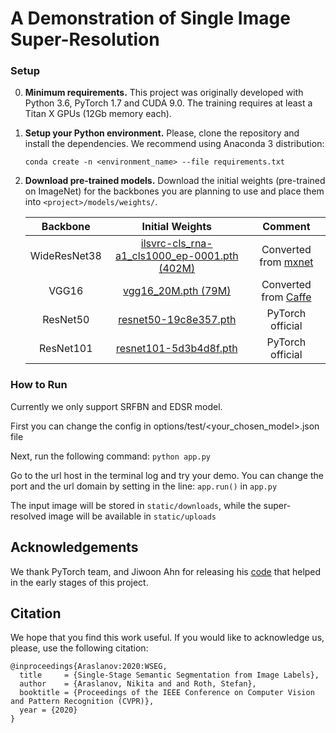 # A Demonstration of Single Image Super-Resolution


### Setup
0. **Minimum requirements.** This project was originally developed with Python 3.6, PyTorch 1.7 and CUDA 9.0. The training requires at least a Titan X GPUs (12Gb memory each).
1. **Setup your Python environment.** Please, clone the repository and install the dependencies. We recommend using Anaconda 3 distribution:
    ```
    conda create -n <environment_name> --file requirements.txt
    ```

3. **Download pre-trained models.** Download the initial weights (pre-trained on ImageNet) for the backbones you are planning to use and place them into `<project>/models/weights/`.

    | Backbone | Initial Weights | Comment |
    |:---:|:---:|:---:|
    | WideResNet38 | [ilsvrc-cls_rna-a1_cls1000_ep-0001.pth (402M)](https://download.visinf.tu-darmstadt.de/data/2020-cvpr-araslanov-1-stage-wseg/models/ilsvrc-cls_rna-a1_cls1000_ep-0001.pth) | Converted from [mxnet](https://github.com/itijyou/ademxapp) |
    | VGG16 | [vgg16_20M.pth (79M)](https://download.visinf.tu-darmstadt.de/data/2020-cvpr-araslanov-1-stage-wseg/models/vgg16_20M.pth) | Converted from [Caffe](http://liangchiehchen.com/projects/Init%20Models.html) |
    | ResNet50 | [resnet50-19c8e357.pth](https://download.pytorch.org/models/resnet50-19c8e357.pth) | PyTorch official |
    | ResNet101 | [resnet101-5d3b4d8f.pth](https://download.pytorch.org/models/resnet101-5d3b4d8f.pth) | PyTorch official |


### How to Run

Currently we only support SRFBN and EDSR model.

First you can change the config in options/test/<your_chosen_model>.json file

Next, run the following command:
    ```
    python app.py
    ```

Go to the url host in the terminal log and try your demo.
You can change the port and the url domain by setting in the line: ```app.run()``` in ```app.py```

The input image will be stored in ```static/downloads```, while the super-resolved image will be available in ```static/uploads```

## Acknowledgements
We thank PyTorch team, and Jiwoon Ahn for releasing his [code](https://github.com/jiwoon-ahn/psa) that helped in the early stages of this project.

## Citation
We hope that you find this work useful. If you would like to acknowledge us, please, use the following citation:
```
@inproceedings{Araslanov:2020:WSEG,
  title     = {Single-Stage Semantic Segmentation from Image Labels},
  author    = {Araslanov, Nikita and and Roth, Stefan},
  booktitle = {Proceedings of the IEEE Conference on Computer Vision and Pattern Recognition (CVPR)},
  year = {2020}
}
```
